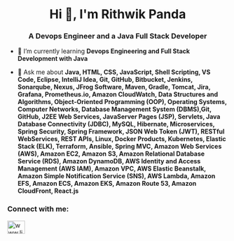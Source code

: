 <h1 align="center">Hi 👋, I'm Rithwik Panda</h1>
<h3 align="center">A Devops Engineer and a Java Full Stack Developer</h3>


- 🌱 I’m currently learning **Devops Engineering and Full Stack Development with Java**

- 💬 Ask me about **Java, HTML, CSS, JavaScript, Shell Scripting, VS Code, Eclipse, IntelliJ Idea, Git, GitHub, Bitbucket, Jenkins, Sonarqube, Nexus, JFrog Software,
Maven, Gradle, Tomcat, Jira, Grafana, Prometheus.io, Amazon CloudWatch, Data Structures and Algorithms, Object-Oriented Programming (OOP), Operating Systems, Computer Networks, Database Management System (DBMS),Git, GitHub, J2EE Web Services, JavaServer Pages (JSP), Servlets, Java Database Connectivity (JDBC),
MySQL, Hibernate, Microservices, Spring Security, Spring Framework, JSON Web Token (JWT), RESTful WebServices,
REST APIs, Linux, Docker Products, Kubernetes, Elastic Stack (ELK), Terraform, Ansible, Spring MVC, Amazon Web
Services (AWS), Amazon EC2, Amazon S3, Amazon Relational Database Service (RDS), Amazon DynamoDB, AWS
Identity and Access Management (AWS IAM), Amazon VPC, AWS Elastic Beanstalk, Amazon Simple Notification Service
(SNS), AWS Lambda, Amazon EFS, Amazon ECS, Amazon EKS, Amazon Route 53, Amazon CloudFront, React.js**


<h3 align="left">Connect with me:</h3>
<p align="left">
<a href="https://linkedin.com/in/www.linkedin.com/in/rithwikpanda" target="blank"><img align="center" src="https://raw.githubusercontent.com/rahuldkjain/github-profile-readme-generator/master/src/images/icons/Social/linked-in-alt.svg" alt="www.linkedin.com/in/rithwikpanda" height="30" width="40" /></a>
</p>



